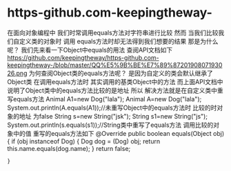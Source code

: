 # https-github.com-keepingtheway-
在面向对象编程中 我们时常调用equals方法对字符串进行比较
然而 当我们比较我们自定义类的对象时 调用 equals方法时却无法得到我们想要的结果
那是为什么呢？ 我们先来看一下Object中equals的用法
查阅API文档如下
https://github.com/keepingtheway/https-github.com-keepingtheway-/blob/master/QQ%E5%9B%BE%E7%89%8720190807193026.png
为何查阅Object类的equals方法呢？
是因为自定义的类会默认继承了Object类 在调用equals方法时 其实调用的基类Object中的方法 而上面API文档中说明了Object类中的equals方法比较的是地址
所以  解决方法就是在自定义类中重写equals方法
Animal A1=new Dog("lala");
		Animal A=new Dog("lala");
		System.out.println(A.equals(A1));//未重写Object中的equals方法时 比较的时对象的地址 为false
		String s=new String("jsk");
		String s1=new String("js");
		System.out.println(s.equals(s1));//String类中重写了equals方法 调用比较的对象中的值
  重写的equals方法如下
  @Override
	public boolean equals(Object obj){
		if (obj instanceof Dog) {
			Dog dog = (Dog) obj;
			return this.name.equals(dog.name);
		}
		return false;
		
	}
